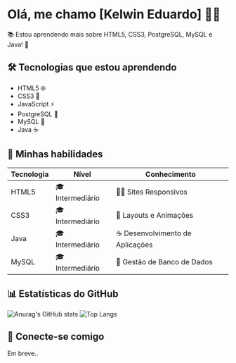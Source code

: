 # Olá, me chamo [Kelwin Eduardo] 👨‍💻

📚 Estou aprendendo mais sobre HTML5, CSS3, PostgreSQL, MySQL e Java! 🚀

## 🛠️ Tecnologias que estou aprendendo

- HTML5 🌐
- CSS3 🎨
- JavaScript ⚡
- PostgreSQL 🐘
- MySQL 🐬
- Java ☕

## 🔧 Minhas habilidades

| Tecnologia | Nível       | Conhecimento |
|------------|-------------|--------------|
| HTML5      | 🎓 Intermediário | 👨‍💻 Sites Responsivos |
| CSS3       | 🎓 Intermediário | 🎨 Layouts e Animações |
| Java       | 🎓 Intermediário | ☕ Desenvolvimento de Aplicações |
| MySQL      | 🎓 Intermediário | 🐬 Gestão de Banco de Dados |

## 📊 Estatísticas do GitHub

![Anurag's GitHub stats](https://github-readme-stats.vercel.app/api?username=twkelwin&show_icons=true&theme=radical)
![Top Langs](https://github-readme-stats.vercel.app/api/top-langs/?username=twkelwin&layout=compact&theme=radical)

## 🔗 Conecte-se comigo
Em breve..
